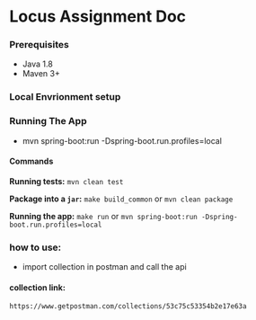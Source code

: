 # Locus Assignment Doc

### Prerequisites

- Java 1.8
- Maven 3+
### Local Envrionment setup

### Running The App
- mvn spring-boot:run -Dspring-boot.run.profiles=local

#### Commands

**Running tests:** `mvn clean test`

**Package into a `jar`:** `make build_common` or `mvn clean package`

**Running the app:** `make run` or `mvn spring-boot:run -Dspring-boot.run.profiles=local`

### how to use:
- import collection in postman and call the api

#### collection link:

    https://www.getpostman.com/collections/53c75c53354b2e17e63a


